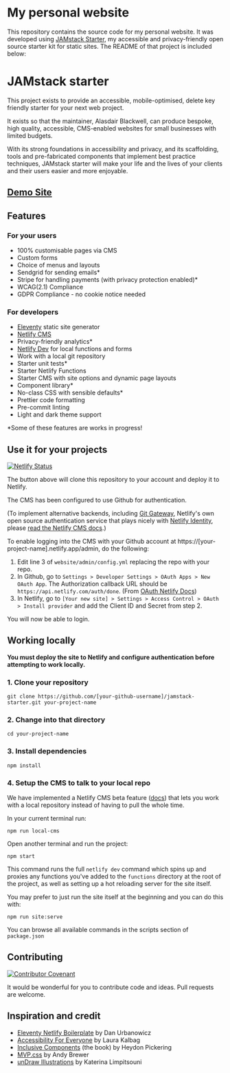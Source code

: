 # My personal website

This repository contains the source code for my personal website. It was developed using [JAMstack Starter](https://github.com/aliblackwell/jamstack-starter), my accessible and privacy-friendly open source starter kit for static sites. The README of that project is included below:

# JAMstack starter

This project exists to provide an accessible, mobile-optimised, delete key friendly starter for your next web project.

It exists so that the maintainer, Alasdair Blackwell, can produce bespoke, high quality, accessible, CMS-enabled websites for small businesses with limited budgets.

With its strong foundations in accessibility and privacy, and its scaffolding, tools and pre-fabricated components that implement best practice techniques, JAMstack starter will make your life and the lives of your clients and their users easier and more enjoyable.

## [Demo Site](https://jamstack-blaster.netlify.app/)

## Features

### For your users

* 100% customisable pages via CMS
* Custom forms
* Choice of menus and layouts
* Sendgrid for sending emails*
* Stripe for handling payments (with privacy protection enabled)*
* WCAG(2.1) Compliance
* GDPR Compliance - no cookie notice needed

### For developers

* [Eleventy](https://www.11ty.dev/) static site generator
* [Netlify CMS](https://www.netlifycms.org/) 
* Privacy-friendly analytics*
* [Netlify Dev](https://www.netlify.com/products/dev/) for local functions and forms
* Work with a local git repository
* Starter unit tests*
* Starter Netlify Functions
* Starter CMS with site options and dynamic page layouts
* Component library*
* No-class CSS with sensible defaults*
* Prettier code formatting
* Pre-commit linting
* Light and dark theme support

*Some of these features are works in progress! 

## Use it for your projects

[![Netlify Status](https://api.netlify.com/api/v1/badges/779f57bf-6b25-4bd2-9d1b-9135e2e148fc/deploy-status)](https://app.netlify.com/sites/ecstatic-dijkstra-8ac4ed/deploys)

The button above will clone this repository to your account and deploy it to Netlify.

The CMS has been configured to use Github for authentication. 

(To implement alternative backends, including [Git Gateway](https://www.netlifycms.org/docs/git-gateway-backend/), Netlify's own open source authentication service that plays nicely with [Netlify Identity](https://docs.netlify.com/visitor-access/identity/), please [read the Netlify CMS docs](https://www.netlifycms.org/docs/backends-overview/).)

To enable logging into the CMS with your Github account at https://[your-project-name].netlify.app/admin, do the following:

1. Edit line 3 of `website/admin/config.yml` replacing the repo with your repo.
2. In Github, go to `Settings > Developer Settings > OAuth Apps > New OAuth App`. The Authorization callback URL should be `https://api.netlify.com/auth/done`. (From [OAuth Netlify Docs](https://docs.netlify.com/visitor-access/oauth-provider-tokens/#setup-and-settings))
3. In Netlify, go to `[Your new site] > Settings > Access Control > OAuth > Install provider` and add the Client ID and Secret from step 2.


You will now be able to login.

## Working locally

__You must deploy the site to Netlify and configure authentication before attempting to work locally.__

### 1. Clone your repository

`git clone https://github.com/[your-github-username]/jamstack-starter.git your-project-name`

### 2. Change into that directory

`cd your-project-name`

### 3. Install dependencies

`npm install`

### 4. Setup the CMS to talk to your local repo

We have implemented a Netlify CMS beta feature ([docs](https://www.netlifycms.org/docs/beta-features/#working-with-a-local-git-repository)) that lets you work with a local repository instead of having to pull the whole time.

In your current terminal run:

`npm run local-cms`

Open another terminal and run the project:

`npm start`

This command runs the full `netlify dev` command which spins up and proxies any functions you've added to the `functions` directory at the root of the project, as well as setting up a hot reloading server for the site itself.

You may prefer to just run the site itself at the beginning and you can do this with:

`npm run site:serve`

You can browse all available commands in the scripts section of `package.json`

## Contributing

[![Contributor Covenant](https://img.shields.io/badge/Contributor%20Covenant-v2.0%20adopted-ff69b4.svg)](code_of_conduct.md) 

It would be wonderful for you to contribute code and ideas. Pull requests are welcome.

## Inspiration and credit

* [Eleventy Netlify Boilerplate](https://github.com/danurbanowicz/eleventy-netlify-boilerplate) by Dan Urbanowicz
* [Accessibility For Everyone](https://laurakalbag.com/book/) by Laura Kalbag
* [Inclusive Components](https://inclusive-components.design/) (the book) by Heydon Pickering
* [MVP.css](https://andybrewer.github.io/mvp/) by Andy Brewer
* [unDraw Illustrations](https://undraw.co/) by Katerina Limpitsouni